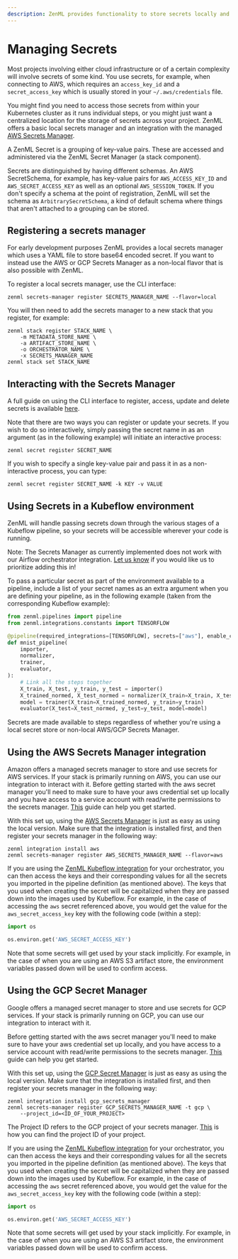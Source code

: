 ```yaml
---
description: ZenML provides functionality to store secrets locally and with AWS.
---
```


# Managing Secrets

Most projects involving either cloud infrastructure or of a certain complexity
will involve secrets of some kind. You use secrets, for example, when connecting
to AWS, which requires an `access_key_id` and a `secret_access_key` which is
usually stored in your `~/.aws/credentials` file.

You might find you need to access those secrets from within your Kubernetes
cluster as it runs individual steps, or you might just want a centralized
location for the storage of secrets across your project. ZenML offers a basic
local secrets manager and an integration with the managed [AWS Secrets
Manager](https://aws.amazon.com/secrets-manager).

A ZenML Secret is a grouping of key-value pairs. These are accessed and
administered via the ZenML Secret Manager (a stack component).

Secrets are distinguished by having different schemas. An AWS SecretSchema, for
example, has key-value pairs for `AWS_ACCESS_KEY_ID` and `AWS_SECRET_ACCESS_KEY`
as well as an optional `AWS_SESSION_TOKEN`. If you don't specify a schema at the
point of registration, ZenML will set the schema as `ArbitrarySecretSchema`, a kind
of default schema where things that aren't attached to a grouping can be stored.

## Registering a secrets manager

For early development purposes ZenML provides a local secrets manager which uses
a YAML file to store base64 encoded secret. If you want to instead use the AWS 
or GCP Secrets Manager as a non-local flavor that is also possible with ZenML.

To register a local secrets manager, use the CLI interface:

```shell
zenml secrets-manager register SECRETS_MANAGER_NAME --flavor=local
```

You will then need to add the secrets manager to a new stack that you register,
for example:

```shell
zenml stack register STACK_NAME \
    -m METADATA_STORE_NAME \
    -a ARTIFACT_STORE_NAME \
    -o ORCHESTRATOR_NAME \
    -x SECRETS_MANAGER_NAME
zenml stack set STACK_NAME
```

## Interacting with the Secrets Manager

A full guide on using the CLI interface to register, access, update and delete
secrets is available [here](https://apidocs.zenml.io/latest/cli/).

Note that there are two ways you can register or update your secrets. If you
wish to do so interactively, simply passing the secret name in as an argument
(as in the following example) will initiate an interactive process:

```shell
zenml secret register SECRET_NAME
```

If you wish to specify a single key-value pair and pass it in as a
non-interactive process, you can type:

```shell
zenml secret register SECRET_NAME -k KEY -v VALUE
```

## Using Secrets in a Kubeflow environment

ZenML will handle passing secrets down through the various stages of a Kubeflow
pipeline, so your secrets will be accessible wherever your code is running.

Note: The Secrets Manager as currently implemented does not work with our
Airflow orchestrator integration. [Let us know](https://zenml.io/slack-invite/)
if you would like us to prioritize adding this in!

To pass a particular secret as part of the environment available to a pipeline,
include a list of your secret names as an extra argument when you are defining
your pipeline, as in the following example (taken from the corresponding
Kubeflow example):

```python
from zenml.pipelines import pipeline
from zenml.integrations.constants import TENSORFLOW

@pipeline(required_integrations=[TENSORFLOW], secrets=["aws"], enable_cache=True)
def mnist_pipeline(
    importer,
    normalizer,
    trainer,
    evaluator,
):
    # Link all the steps together
    X_train, X_test, y_train, y_test = importer()
    X_trained_normed, X_test_normed = normalizer(X_train=X_train, X_test=X_test)
    model = trainer(X_train=X_trained_normed, y_train=y_train)
    evaluator(X_test=X_test_normed, y_test=y_test, model=model)
```

Secrets are made available to steps regardless of whether you're using a local
secret store or non-local AWS/GCP Secrets Manager.

## Using the AWS Secrets Manager integration

Amazon offers a managed secrets manager to store and use secrets for AWS 
services. If your stack is primarily running on AWS, you can use our integration 
to interact with it. 
Before getting started with the aws secret manager you'll need to make sure to
have your aws credential set up locally and you have access to a service account
with read/write permissions to the secrets manager. 
[This](https://docs.aws.amazon.com/sdk-for-java/v1/developer-guide/setup-credentials.html)
guide can help you get started. 

With this set up, using the 
[AWS Secrets Manager](https://aws.amazon.com/secrets-manager) is just as easy as 
using the local version. Make sure that the integration is installed first, and
then register your secrets manager in the following way:

```shell
zenml integration install aws
zenml secrets-manager register AWS_SECRETS_MANAGER_NAME --flavor=aws
```

If you are using the [ZenML Kubeflow
integration](https://github.com/zenml-io/zenml/tree/main/examples/kubeflow) for
your orchestrator, you can then access the keys and their corresponding values
for all the secrets you imported in the pipeline definition (as mentioned
above). The keys that you used when creating the secret will be capitalized when
they are passed down into the images used by Kubeflow. For example, in the case
of accessing the `aws` secret referenced above, you would get the value for the
`aws_secret_access_key` key with the following code (within a step):

```python
import os

os.environ.get('AWS_SECRET_ACCESS_KEY')
```

Note that some secrets will get used by your stack implicitly. For
example, in the case of when you are using an AWS S3 artifact store, the
environment variables passed down will be used to confirm access.

## Using the GCP Secret Manager
Google offers a managed secret manager to store and use secrets for GCP 
services. If your stack is primarily running on GCP, you can use our integration 
to interact with it. 

Before getting started with the aws secret manager you'll need to make sure to
have your aws credential set up locally, and you have access to a service account
with read/write permissions to the secrets manager. 
[This](https://cloud.google.com/sdk/docs/install-sdk) guide can help you 
get started. 

With this set up, using the 
[GCP Secret Manager](https://cloud.google.com/secret-manager) is just as easy as 
using the local version. Make sure that the integration is installed first, and
then register your secrets manager in the following way:

```shell
zenml integration install gcp_secrets_manager
zenml secrets-manager register GCP_SECRETS_MANAGER_NAME -t gcp \ 
    --project_id=<ID_OF_YOUR_PROJECT>
```

The Project ID refers to the GCP project of your secrets manager. 
[This](https://support.google.com/googleapi/answer/7014113?hl=en) is how you
can find the project ID of your project.

If you are using the [ZenML Kubeflow
integration](https://github.com/zenml-io/zenml/tree/main/examples/kubeflow) for
your orchestrator, you can then access the keys and their corresponding values
for all the secrets you imported in the pipeline definition (as mentioned
above). The keys that you used when creating the secret will be capitalized when
they are passed down into the images used by Kubeflow. For example, in the case
of accessing the `aws` secret referenced above, you would get the value for the
`aws_secret_access_key` key with the following code (within a step):

```python
import os 

os.environ.get('AWS_SECRET_ACCESS_KEY')
```

Note that some secrets will get used by your stack implicitly. For
example, in the case of when you are using an AWS S3 artifact store, the
environment variables passed down will be used to confirm access.
